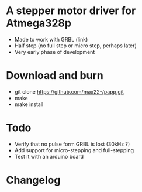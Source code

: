 # A stepper motor driver for Atmega328p
* Made to work with GRBL (link)
* Half step (no full step or micro step, perhaps later)
* Very early phase of development

# Download and burn
* git clone https://github.com/max22-/papp.git
* make
* make install

# Todo
* Verify that no pulse form GRBL is lost (30kHz ?)
* Add support for micro-stepping and full-stepping
* Test it with an arduino board

# Changelog

